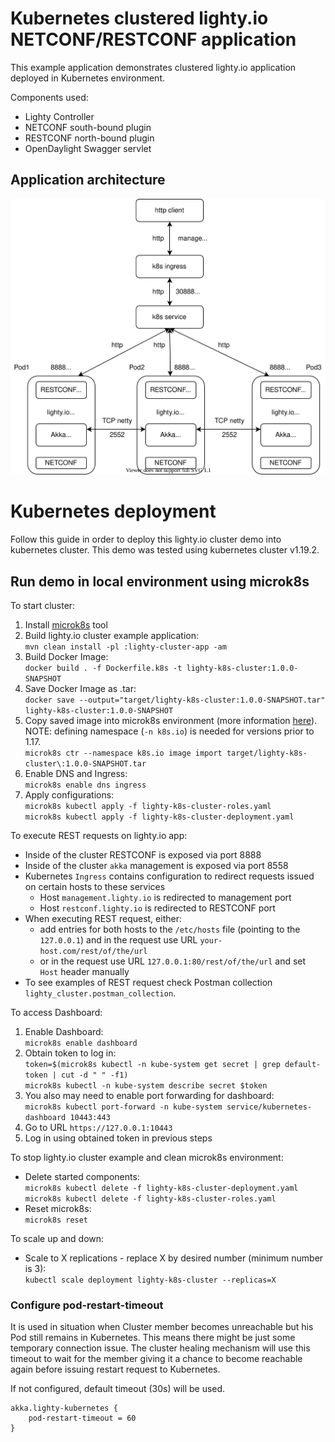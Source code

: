 # Kubernetes clustered lighty.io NETCONF/RESTCONF application

This example application demonstrates clustered lighty.io application deployed in Kubernetes environment.

Components used:
* Lighty Controller
* NETCONF south-bound plugin
* RESTCONF north-bound plugin
* OpenDaylight Swagger servlet

## Application architecture
![Application Architecture](docs/app-k8s-deployment.svg)

# Kubernetes deployment
Follow this guide in order to deploy this lighty.io cluster demo into kubernetes cluster.
This demo was tested using kubernetes cluster v1.19.2.

## Run demo in local environment using microk8s
To start cluster:
1. Install [microk8s](https://microk8s.io/docs) tool
2. Build lighty.io cluster example application:  
  `mvn clean install -pl :lighty-cluster-app -am`
3. Build Docker Image:  
  `docker build . -f Dockerfile.k8s -t lighty-k8s-cluster:1.0.0-SNAPSHOT`
4. Save Docker Image as .tar:  
  `docker save --output="target/lighty-k8s-cluster:1.0.0-SNAPSHOT.tar" lighty-k8s-cluster:1.0.0-SNAPSHOT`
5. Copy saved image into microk8s environment (more information [here](https://microk8s.io/docs/registry-images)).  
  NOTE: defining namespace (`-n k8s.io`) is needed for versions prior to 1.17.  
  `microk8s ctr --namespace k8s.io image import target/lighty-k8s-cluster\:1.0.0-SNAPSHOT.tar`
6. Enable DNS and Ingress:  
  `microk8s enable dns ingress`
7. Apply configurations:  
  `microk8s kubectl apply -f lighty-k8s-cluster-roles.yaml`  
  `microk8s kubectl apply -f lighty-k8s-cluster-deployment.yaml`

To execute REST requests on lighty.io app:
- Inside of the cluster RESTCONF is exposed via port 8888
- Inside of the cluster `akka` management is exposed via port 8558
- Kubernetes `Ingress` contains configuration to redirect requests issued on certain hosts to these services
    - Host `management.lighty.io` is redirected to management port
    - Host `restconf.lighty.io` is redirected to RESTCONF port
- When executing REST request, either:
    - add entries for both hosts to the `/etc/hosts` file (pointing to the `127.0.0.1`) and in the request use URL
    `your-host.com/rest/of/the/url`
    - or in the request use URL `127.0.0.1:80/rest/of/the/url` and set `Host` header manually 
- To see examples of REST request check Postman collection `lighty_cluster.postman_collection`.

To access Dashboard:
1. Enable Dashboard:  
  `microk8s enable dashboard`
2. Obtain token to log in:  
  `token=$(microk8s kubectl -n kube-system get secret | grep default-token | cut -d " " -f1)`  
   `microk8s kubectl -n kube-system describe secret $token`
3. You also may need to enable port forwarding for dashboard:  
    `microk8s kubectl port-forward -n kube-system service/kubernetes-dashboard 10443:443`
4. Go to URL `https://127.0.0.1:10443`
5. Log in using obtained token in previous steps

To stop lighty.io cluster example and clean microk8s environment:
- Delete started components:  
  `microk8s kubectl delete -f lighty-k8s-cluster-deployment.yaml`  
  `microk8s kubectl delete -f lighty-k8s-cluster-roles.yaml`  
- Reset microk8s:  
  `microk8s reset`
  
To scale up and down:
- Scale to X replications - replace X by desired number (minimum number is 3):  
  `kubectl scale deployment lighty-k8s-cluster --replicas=X`


### Configure pod-restart-timeout
It is used in situation when Cluster member becomes unreachable but his Pod still remains in Kubernetes.
This means there might be just some temporary connection issue.
The cluster healing mechanism will use this timeout to wait for the member giving it a chance to become reachable again
before issuing restart request to Kubernetes.

If not configured, default timeout (30s) will be used.
```
akka.lighty-kubernetes {
    pod-restart-timeout = 60
}
```
